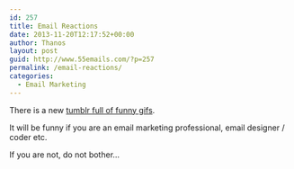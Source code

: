 ```yaml
---
id: 257
title: Email Reactions
date: 2013-11-20T12:17:52+00:00
author: Thanos
layout: post
guid: http://www.55emails.com/?p=257
permalink: /email-reactions/
categories:
  - Email Marketing
---
```

There is a new [tumblr full of funny gifs](http://emailmarketingreactions.tumblr.com/ "Email Reactions").

It will be funny if you are an email marketing professional, email designer / coder etc.

If you are not, do not bother&#8230;